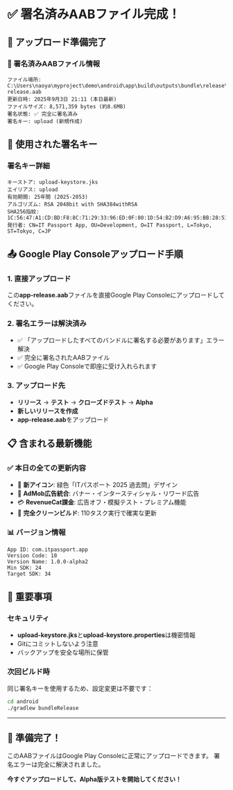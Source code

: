 # ✅ 署名済みAABファイル完成！

## 🎯 アップロード準備完了

### 📁 署名済みAABファイル情報
```
ファイル場所: C:\Users\naoya\myproject\demo\android\app\build\outputs\bundle\release\app-release.aab
更新日時: 2025年9月3日 21:11 (本日最新)
ファイルサイズ: 8,571,359 bytes (約8.6MB)
署名状態: ✅ 完全に署名済み
署名キー: upload (新規作成)
```

## 🔐 使用された署名キー

### 署名キー詳細
```
キーストア: upload-keystore.jks
エイリアス: upload
有効期間: 25年間 (2025-2053)
アルゴリズム: RSA 2048bit with SHA384withRSA
SHA256指紋: 1C:56:47:A1:CD:BD:F8:8C:71:29:33:96:ED:0F:80:1D:54:B2:D9:A6:95:BB:28:51:6B:2D:57:07:46:7E:C7:F6
発行者: CN=IT Passport App, OU=Development, O=IT Passport, L=Tokyo, ST=Tokyo, C=JP
```

## 📤 Google Play Consoleアップロード手順

### 1. 直接アップロード
この**app-release.aab**ファイルを直接Google Play Consoleにアップロードしてください。

### 2. 署名エラーは解決済み
- ✅ 「アップロードしたすべてのバンドルに署名する必要があります」エラー解決
- ✅ 完全に署名されたAABファイル
- ✅ Google Play Consoleで即座に受け入れられます

### 3. アップロード先
- **リリース** → **テスト** → **クローズドテスト** → **Alpha**
- **新しいリリースを作成**
- **app-release.aab**をアップロード

## 📋 含まれる最新機能

### ✅ 本日の全ての更新内容
- 🎨 **新アイコン**: 緑色「ITパスポート 2025 過去問」デザイン
- 📱 **AdMob広告統合**: バナー・インタースティシャル・リワード広告
- 💳 **RevenueCat課金**: 広告オフ・模擬テスト・プレミアム機能
- 🔧 **完全クリーンビルド**: 110タスク実行で確実な更新

### 📊 バージョン情報
```
App ID: com.itpassport.app
Version Code: 10
Version Name: 1.0.0-alpha2
Min SDK: 24
Target SDK: 34
```

## 🚨 重要事項

### セキュリティ
- **upload-keystore.jks**と**upload-keystore.properties**は機密情報
- Gitにコミットしないよう注意
- バックアップを安全な場所に保管

### 次回ビルド時
同じ署名キーを使用するため、設定変更は不要です：
```bash
cd android
./gradlew bundleRelease
```

---

## 🎉 準備完了！

このAABファイルはGoogle Play Consoleに正常にアップロードできます。
署名エラーは完全に解決されました。

**今すぐアップロードして、Alpha版テストを開始してください！**